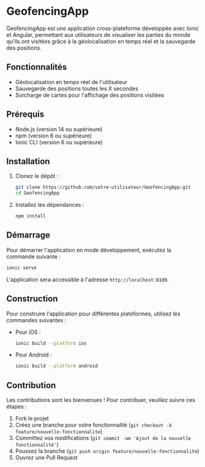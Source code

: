 # GeofencingApp

GeofencingApp est une application cross-plateforme développée avec Ionic et Angular, permettant aux utilisateurs de visualiser les parties du monde qu'ils ont visitées grâce à la géolocalisation en temps réel et la sauvegarde des positions.

## Fonctionnalités

- Géolocalisation en temps réel de l'utilisateur
- Sauvegarde des positions toutes les X secondes
- Surcharge de cartes pour l'affichage des positions visitées

## Prérequis

- Node.js (version 14 ou supérieure)
- npm (version 6 ou supérieure)
- Ionic CLI (version 6 ou supérieure)

## Installation

1. Clonez le dépôt :

    ```bash
    git clone https://github.com/votre-utilisateur/GeofencingApp.git
    cd GeofencingApp
    ```

2. Installez les dépendances :

    ```bash
    npm install
    ```

## Démarrage

Pour démarrer l'application en mode développement, exécutez la commande suivante :

```bash
ionic serve
```

L'application sera accessible à l'adresse `http://localhost:8100`.

## Construction

Pour construire l'application pour différentes plateformes, utilisez les commandes suivantes :

- Pour iOS :

    ```bash
    ionic build --platform ios
    ```

- Pour Android :

    ```bash
    ionic build --platform android
    ```

## Contribution

Les contributions sont les bienvenues ! Pour contribuer, veuillez suivre ces étapes :

1. Fork le projet
2. Créez une branche pour votre fonctionnalité (`git checkout -b feature/nouvelle-fonctionnalite`)
3. Committez vos modifications (`git commit -am 'Ajout de la nouvelle fonctionnalité'`)
4. Poussez la branche (`git push origin feature/nouvelle-fonctionnalite`)
5. Ouvrez une Pull Request